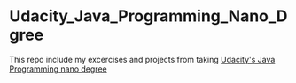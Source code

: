 # Udacity_Java_Programming_Nano_Dgree
This repo include my excercises and projects from taking [Udacity's Java Programming nano degree](https://www.udacity.com/course/java-programming-nanodegree--nd079)
